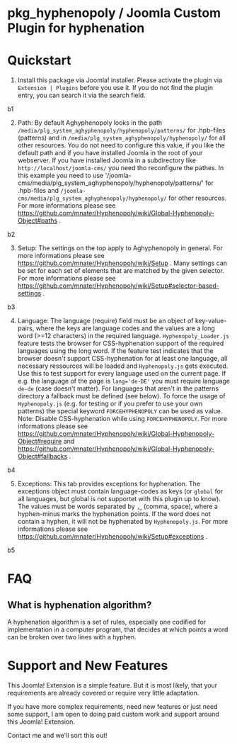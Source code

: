 # pkg_hyphenopoly / Joomla Custom Plugin for hyphenation
 
# Quickstart

1. Install this package via Joomla! installer. 
Please activate the plugin via `Extension | Plugins` before you use it. 
If you do not find the plugin entry, you can search it via the search field.

b1

2. Path: By default Aghyphenopoly looks in the path 
`/media/plg_system_aghyphenopoly/hyphenopoly/patterns/` for .hpb-files (patterns) and 
in `/media/plg_system_aghyphenopoly/hyphenopoly/` for all other resources. 
You do not need to configure this value, if you like the default path and if you have 
installed Joomla in the root of your webserver. If you have installed Joomla in 
a subdirectory like `http://localhost/joomla-cms/` you need tho reconfigure the pathes. 
In this example you need to use '/joomla-cms/media/plg_system_aghyphenopoly/hyphenopoly/patterns/' 
for .hpb-files and `/joomla-cms/media/plg_system_aghyphenopoly/hyphenopoly/` for other resources. 
For more informations please see https://github.com/mnater/Hyphenopoly/wiki/Global-Hyphenopoly-Object#paths .

b2

3. Setup: The settings on the top apply to Aghyphenopoly in general. For more informations please see https://github.com/mnater/Hyphenopoly/wiki/Setup . 
Many settings can be set for each set of elements that are matched by the given selector. For more informations please see https://github.com/mnater/Hyphenopoly/wiki/Setup#selector-based-settings .

b3

4. Language: The language (require) field must be an object of key-value-pairs, 
where the keys are language codes and the values are a long word (>=12 characters) 
in the required language. `Hyphenopoly_Loader.js` feature tests the browser for 
CSS-hyphenation support of the required languages using the long word. 
If the feature test indicates that the browser doesn't support CSS-hyphenation for 
at least one language, all necessary ressources will be loaded and `Hyphenopoly.js` gets executed. 
Use this to test support for every language used on the current page. If e.g. the language 
of the page is `lang='de-DE'` you must require language `de-de` (case doesn't matter). 
For languages that aren't in the patterns directory a fallback must be defined (see below). 
To force the usage of `Hyphenopoly.js` (e.g. for testing or if you prefer to use your own patterns) 
the special keyword `FORCEHYPHENOPOLY` can be used as value. 
Note: Disable CSS-hyphenation while using `FORCEHYPHENOPOLY`. 
For more informations please see https://github.com/mnater/Hyphenopoly/wiki/Global-Hyphenopoly-Object#require and https://github.com/mnater/Hyphenopoly/wiki/Global-Hyphenopoly-Object#fallbacks .

b4

5. Exceptions: This tab provides exceptions for hyphenation. 
The exceptions object must contain language-codes as keys (or `global` for all languages, but global is not supportet with this plugin up to know). 
The values must be words separated by `,⎵` (comma, space), where a hyphen-minus marks 
the hyphenation points. If the word does not contain a hyphen, 
it will not be hyphenated by `Hyphenopoly.js`. For more informations please see https://github.com/mnater/Hyphenopoly/wiki/Setup#exceptions .

b5

# FAQ
## What is hyphenation algorithm?
A hyphenation algorithm is a set of rules, especially one codified for implementation in a computer program, that decides at which points a word can be broken over two lines with a hyphen.

# Support and New Features

This Joomla! Extension is a simple feature. But it is most likely, that your requirements are 
already covered or require very little adaptation.

If you have more complex requirements, need new features or just need some support, 
I am open to doing paid custom work and support around this Joomla! Extension. 

Contact me and we'll sort this out!
